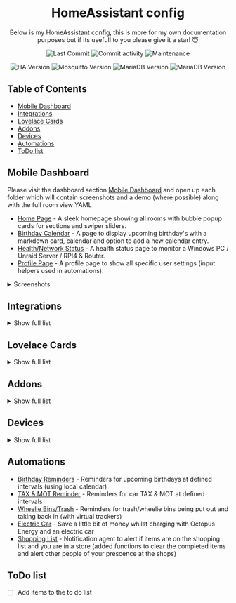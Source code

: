 <h1 align="center">HomeAssistant config</h1>


<p align="center">
  Below is my HomeAssistant config, this is more for my own documentation purposes but if its usefull to you please give it a star! 😇
</p>

<p align="center">
  <img alt="Last Commit" src="https://img.shields.io/github/last-commit/mintcreg/ha-config?style=plasticr"/>
  <img alt="Commit activity" src="https://img.shields.io/github/commit-activity/m/mintcreg/ha-config"/>
  <img alt="Maintenance" src="https://img.shields.io/maintenance/yes/2025"/>
</p>

<p align="center">
  <img alt="HA Version" src="https://img.shields.io/badge/HA--Version-2025.1.2-9cf"/>
  <img alt="Mosquitto Version" src="https://img.shields.io/badge/Mosquitto--Version-6.5.0-9cf"/>
  <img alt="MariaDB Version" src="https://img.shields.io/badge/MariaDB--Version-2.7.2-9cf"/>
  <img alt="MariaDB Version" src="https://img.shields.io/badge/Zigbee2MQTT--Version-2.0.02-9cf"/>
</p>

## Table of Contents

- [Mobile Dashboard](#mobile-dashboard)
- [Integrations](#integrations)
- [Lovelace Cards](#lovelace-cards)
- [Addons](#addons)
- [Devices](#devices)
- [Automations](#automations)
- [ToDo list](#todo-list)

## Mobile Dashboard



Please visit the dashboard section [Mobile Dashboard](https://github.com/mintcreg/ha-config/tree/main/dashboard/mobile) and open up each folder which will contain screenshots and a demo (where possible) along with the full room view YAML

- [Home Page](https://github.com/mintcreg/ha-config/tree/main/dashboard/mobile/home) - A sleek homepage showing all rooms with bubble popup cards for sections and swiper sliders.
- [Birthday Calendar](https://github.com/mintcreg/ha-config/tree/main/dashboard/mobile/calendar) - A page to display upcoming birthday's with a markdown card, calendar and option to add a new calendar entry.
- [Health/Network Status](https://github.com/mintcreg/ha-config/tree/main/dashboard/mobile/health) - A health status page to monitor a Windows PC / Unraid Server / RPI4 & Router.
- [Profile Page](https://github.com/mintcreg/ha-config/tree/main/dashboard/mobile/profile%201) - A profile page to show all specific user settings (input helpers used in automations).

<details>
  <summary>Screenshots</summary>
  
<br>

![Slideshow](/images/screenshots/dashboard/overall.gif)

</details>

## Integrations

<details>
  <summary>Show full list</summary>
  
<br>

- [rpi_power](https://www.home-assistant.io/integrations/rpi_power/)
- [google_translate](https://www.home-assistant.io/integrations/google_translate/)
- [HACS](https://www.home-assistant.io/integrations/hacs/)
- [local_calendar](https://www.home-assistant.io/integrations/local_calendar/)
- [mobile_app](https://www.home-assistant.io/integrations/mobile_app/)
- [cast](https://www.home-assistant.io/integrations/cast/)
- [cloud](https://www.home-assistant.io/integrations/cloud/)
- [webostv](https://www.home-assistant.io/integrations/webostv/)
- [tessie](https://www.home-assistant.io/integrations/tessie/)
- [samsungtv](https://www.home-assistant.io/integrations/samsungtv/)
- [dlna_dmr](https://www.home-assistant.io/integrations/dlna_dmr/)
- [mqtt](https://www.home-assistant.io/integrations/mqtt/)
- [zha](https://www.home-assistant.io/integrations/zha/)
- [DVLA-Vehicle-Enquiry-Service](https://github.com/jampez77/DVLA-Vehicle-Enquiry-Service/)
- [local_todo](https://www.home-assistant.io/integrations/local_todo/)
- [template](https://www.home-assistant.io/integrations/template/)
- [shopping_list](https://www.home-assistant.io/integrations/shopping_list/)
- [scheduler](https://www.home-assistant.io/integrations/scheduler/)
- [systemmonitor](https://www.home-assistant.io/integrations/systemmonitor/)
- [octopus_energy](https://www.home-assistant.io/integrations/octopus_energy/)
- [spook](https://www.home-assistant.io/integrations/spook/)
- [ibeacon](https://www.home-assistant.io/integrations/ibeacon/)
- [openai_conversation](https://www.home-assistant.io/integrations/openai_conversation/)
- [go2rtc](https://www.home-assistant.io/integrations/go2rtc/)
- [chore_helper](https://www.home-assistant.io/integrations/chore_helper/)
- [pantry_tracker](https://www.home-assistant.io/integrations/pantry_tracker/)
- [music_assistant](https://www.home-assistant.io/integrations/music_assistant/)
- [asusrouter](https://www.home-assistant.io/integrations/asusrouter/)
- [ping](https://www.home-assistant.io/integrations/ping/)
- [unraid](https://www.home-assistant.io/integrations/unraid/)
- [google_generative_ai_conversation](https://www.home-assistant.io/integrations/google_generative_ai_conversation/)


</details>

## Lovelace Cards

<details>
  <summary>Show full list</summary>
  
<br>

- [anchor-card](https://github.com/ShadowAya/anchor-card)
- [android-tv-card](https://github.com/ShadowAya/android-tv-card)
- [apexcharts-card](https://github.com/ShadowAya/apexcharts-card)
- [atomic-calendar-revive](https://github.com/ShadowAya/atomic-calendar-revive)
- [bar-card](https://github.com/ShadowAya/bar-card)
- [better-thermostat-ui-card](https://github.com/ShadowAya/better-thermostat-ui-card)
- [bootstrap-grid-card](https://github.com/ShadowAya/bootstrap-grid-card)
- [Bubble-Card](https://github.com/ShadowAya/Bubble-Card)
- [button-card](https://github.com/ShadowAya/button-card)
- [channel-pad](https://github.com/ShadowAya/channel-pad)
- [charger-card](https://github.com/ShadowAya/charger-card)
- [clock-weather-card](https://github.com/ShadowAya/clock-weather-card)
- [config-template-card](https://github.com/ShadowAya/config-template-card)
- [css-swipe-card](https://github.com/ShadowAya/css-swipe-card)
- [custom-brand-icons](https://github.com/ShadowAya/custom-brand-icons)
- [custom-icons](https://github.com/ShadowAya/custom-icons)
- [custom-more-info](https://github.com/ShadowAya/custom-more-info)
- [decluttering-card](https://github.com/ShadowAya/decluttering-card)
- [energy-gauge-bundle-card](https://github.com/ShadowAya/energy-gauge-bundle-card)
- [hass-room-card](https://github.com/ShadowAya/hass-room-card)
- [honeycomb-menu](https://github.com/ShadowAya/honeycomb-menu)
- [kiosk-mode](https://github.com/ShadowAya/kiosk-mode)
- [LG-WebOS-Remote-Control](https://github.com/ShadowAya/LG-WebOS-Remote-Control)
- [light-entity-card](https://github.com/ShadowAya/light-entity-card)
- [lovelace-auto-entities](https://github.com/ShadowAya/lovelace-auto-entities)
- [lovelace-card-mod](https://github.com/ShadowAya/lovelace-card-mod)
- [lovelace-collapsable-cards](https://github.com/ShadowAya/lovelace-collapsable-cards)
- [lovelace-expander-card](https://github.com/ShadowAya/lovelace-expander-card)
- [lovelace-fold-entity-row](https://github.com/ShadowAya/lovelace-fold-entity-row)
- [lovelace-horizon-card](https://github.com/ShadowAya/lovelace-horizon-card)
- [lovelace-layout-card](https://github.com/ShadowAya/lovelace-layout-card)
- [lovelace-mushroom](https://github.com/ShadowAya/lovelace-mushroom)
- [lovelace-paper-buttons-row](https://github.com/ShadowAya/lovelace-paper-buttons-row)
- [lovelace-plotly-graph-card](https://github.com/ShadowAya/lovelace-plotly-graph-card)
- [lovelace-slider-entity-row](https://github.com/ShadowAya/lovelace-slider-entity-row)
- [lovelace-template-entity-row](https://github.com/ShadowAya/lovelace-template-entity-row)
- [lovelace-time-picker-card](https://github.com/ShadowAya/lovelace-time-picker-card)
- [mini-graph-card](https://github.com/ShadowAya/mini-graph-card)
- [mini-media-player](https://github.com/ShadowAya/mini-media-player)
- [octopus-energy-rates-card](https://github.com/ShadowAya/octopus-energy-rates-card)
- [pantry_tracker_card](https://github.com/ShadowAya/pantry_tracker_card)
- [scheduler-card](https://github.com/ShadowAya/scheduler-card)
- [sidebar-card](https://github.com/ShadowAya/sidebar-card)
- [simple-weather-card](https://github.com/ShadowAya/simple-weather-card)
- [stack-in-card](https://github.com/ShadowAya/stack-in-card)
- [surveillance-card](https://github.com/ShadowAya/surveillance-card)
- [swipe-card](https://github.com/ShadowAya/swipe-card)
- [swiper-slider](https://github.com/ShadowAya/swiper-slider)
- [tv-card](https://github.com/ShadowAya/tv-card)
- [Ultra-Vehicle-Card](https://github.com/ShadowAya/Ultra-Vehicle-Card)
- [uptime-card](https://github.com/ShadowAya/uptime-card)
- [vertical-stack-in-card](https://github.com/ShadowAya/vertical-stack-in-card)
- [weather-card](https://github.com/ShadowAya/weather-card)

</details>


## Addons

<details>
  <summary>Show full list</summary>
  
<br>

- [Advanced SSH & Web Terminal](https://github.com/hassio-addons/addon-ssh)
- [Cloudflared](https://github.com/brenner-tobias/addon-cloudflared/)
- [Samba share](https://github.com/home-assistant/addons/tree/master/samba)
- [Home Assistant Google Drive Backup](https://github.com/sabeechen/hassio-google-drive-backup)
- [Mosquitto broker](https://github.com/home-assistant/addons/tree/master/mosquitto)
- [Zigbee2MQTT](https://github.com/zigbee2mqtt/hassio-zigbee2mqtt/tree/master/zigbee2mqtt)
- [File editor](https://github.com/home-assistant/addons/tree/master/configurator)
- [Vaultwarden (Bitwarden)](https://github.com/hassio-addons/addon-bitwarden)
- [Uptime Kuma](https://github.com/hassio-addons/addon-uptime-kuma)
- [Node-RED](https://github.com/hassio-addons/addon-node-red)
- [Piper](https://github.com/home-assistant/addons/blob/master/piper)
- [RPC Shutdown](https://github.com/home-assistant/addons/tree/master/rpc_shutdown)
- [MariaDB](https://github.com/home-assistant/addons/tree/master/mariadb)
- [Duck DNS](https://github.com/home-assistant/addons/tree/master/duckdns)
- [Portainer](https://github.com/alexbelgium/hassio-addons)
- [Terminal & SSH](https://github.com/home-assistant/addons/tree/master/ssh)
- [Pantry Tracker](https://github.com/mintcreg/pantry_tracker)
- [Whisper](https://github.com/home-assistant/addons/blob/master/whisper)
- [Assist Microphone](https://github.com/home-assistant/addons/blob/master/assist_microphone)
- [openWakeWord](https://github.com/home-assistant/addons/blob/master/openwakeword)
- [Music Assistant Server (beta)](https://music-assistant.io)
- [MQTT Explorer](https://github.com/GollumDom/addon-repository) *(No URL provided)*




</details>


## Devices

<details>
  <summary>Show full list</summary>
  
<br>
<h2 align="center">Primary Devices</h2>
<table align="center" border="0" width="100%">
  <thead>
    <tr>
      <th>Device</th>
      <th>Name</th>
      <th>Use</th>
      <th>Quantity</th>
    </tr>
  </thead>
  <tbody>
    <tr>
      <td>
        <img src="images/devices/rpi.png" alt="drawing" width="120" />
      </td>
      <td><a href="https://www.raspberrypi.com/products/raspberry-pi-4-model-b/">RPI 4 (8gb)</a></td>
      <td>Directly running HASSIO OS</td>
      <td>x1</td>
    </tr>
    <tr>
      <td>
        <img src="images/devices/RT-AC86U.jpg" alt="drawing" width="120" />
      </td>
      <td><a href="https://www.asus.com/uk/networking-iot-servers/wifi-routers/asus-wifi-routers/rt-ac86u/">ASUS RT-AC86U</a></td>
      <td>Router</td>
      <td>x1</td>
    </tr>
    <tr>
      <td>
        <img src="images/devices/SONOFF-Zigbee-plus-e.jpg" alt="drawing" width="120" />
      </td>
      <td><a href="https://www.amazon.co.uk/SONOFF-Universal-ZBDongle-Gateway-Assistant/dp/B0B6P22YJC">SONOFF-Zigbee Plus-E</a></td>
      <td>Zigbee co-ordinator</td>
      <td>x1</td>
    </tr>
    <tr>
      <td>
        <img src="images/devices/google-mini.jpg" alt="drawing" width="120" />
      </td>
      <td><a href="https://store.google.com/product/google_nest_mini?hl=en-GB&pli=1">Google Home Mini</a></td>
      <td>Voice Assistant</td>
      <td>x2</td>
    </tr>
  </tbody>
</table>


<h2 align="center">Zigbee Devices</h2>
<table align="center" border="0" width="100%">
  <thead>
    <tr>
      <th>Device</th>
      <th>Name</th>
      <th>Use</th>
      <th>Quantity</th>
    </tr>
  </thead>
  <tbody>
    <tr>
      <td>
        <img src="images/devices/ikea-vallhorn-motion-sensor.jpeg" alt="drawing" width="120" />
      </td>
      <td>
        <a href="https://www.ikea.com/gb/en/p/vallhorn-wireless-motion-sensor-smart-white-90504341/">Ikea Vallhorn Motion Sensor</a>
      </td>
      <td>
        Capture motion
      </td>
      <td>x4</td>
    </tr>
    <tr>
      <td>
        <img src="images/devices/sonoff-snzb-02.jpeg" alt="drawing" width="120" />
      </td>
      <td>
        <a href="https://sonoff.tech/product/gateway-and-sensors/snzb-02/">Sonoff SNZB-02</a>
      </td>
      <td>
        Temperature Sensor
      </td>
      <td>x2</td>
    </tr>
    <tr>
      <td>
        <img src="images/devices/sonoff-snzb-04.jpeg" alt="drawing" width="120" />
      </td>
      <td>
        Sonoff SNZB-02
      </td>
      <td>
        Open/close sensor
      </td>
      <td>x3</td>
    </tr>
    <tr>
      <td>
        <img src="images/devices/tuya-TT001ZAV20.png" alt="drawing" width="120" />
      </td>
      <td>
        <a href="https://www.aliexpress.com/item/1005006097911972.html?spm=a2g0o.productlist.main.67.6e4bDRxFDRxFaq&algo_pvid=c9da9377-4fe7-4899-99c3-f3c8c24115bd&utparam-url=scene%3Asearch%7Cquery_from%3A">TUYA - TS0201</a>
      </td>
      <td>
        Fridge temperature sensor
      </td>
      <td>x1</td>
    </tr>
    <tr>
      <td>
        <img src="images/devices/tuya-TS0011.jpeg" alt="drawing" width="120" />
      </td>
      <td>
        <a href="https://www.aliexpress.com/item/1005006243515442.html?spm=a2g0o.productlist.main.5.1bbf1ce0SbZ0gq&algo_pvid=c8e55973-7666-4687-b9dc-3fac5df54fb0&utparam-url=scene%3Asearch%7Cquery_from%3A">Tuya - TS0011</a>
      </td>
      <td>
        Light switch
      </td>
      <td>x9</td>
    </tr>
    <tr>
      <td>
        <img src="images/devices/tuya-BSD29_1.jpeg" alt="drawing" width="120" />
      </td>
      <td>
        <a href="https://www.aliexpress.com/item/1005006346571151.html?spm=a2g0o.productlist.main.11.cf6d6630pGXRKZ&algo_pvid=63bcba82-75ec-4dee-aab5-8750b9cfa96f&utparam-url=scene%3Asearch%7Cquery_from%3A">Tuya BSD29_1</a>
      </td>
      <td>
        Switch / Power meter
      </td>
      <td>x1</td>
    </tr>
    <tr>
      <td>
        <img src="images/devices/tuya-WSD500A.jpeg" alt="drawing" width="120" />
      </td>
      <td>
        <a href="https://www.aliexpress.com/item/1005008248042691.html?spm=a2g0o.productlist.main.1.4e971b8bMyyr9y&algo_pvid=2eea70ac-dd3d-49e5-bfcc-d27824738dd7&utparam-url=scene%3Asearch%7Cquery_from%3A">Tuya - WSD500A</a>
      </td>
      <td>
        Temperature Sensor
      </td>
      <td>x3</td>
    </tr>
    <tr>
      <td>
        <img src="images/devices/tuya-ZG-227Z.png" alt="drawing" width="120" />
      </td>
      <td>
        <a href="https://www.aliexpress.com/item/1005007645898497.html?spm=a2g0o.productlist.main.11.6e4bDRxFDRxFaq&algo_pvid=c9da9377-4fe7-4899-99c3-f3c8c24115bd&algo_exp_id=c9da9377-4fe7-4899-99c3-f3c8c24115bd-5&pdp_npi=4%40dis%21GBP%213.47%211.80%21%21%2130.32%2115.74%21%40211b813f17378355900048747e9cd3%2112000041638489031%21sea%21UK%210%21ABX&curPageLogUid=pOazckk2dyUn&utparam-url=scene%3Asearch%7Cquery_from%3A">Tuya - ZG-227Z</a>
      </td>
      <td>
        Temperature Sensor
      </td>
      <td>x5</td>
    </tr>
    <tr>
      <td>
        <img src="images/devices/tuya-ZY-M100-24GV3.png" alt="drawing" width="120" />
      </td>
      <td>
        <a href="https://www.aliexpress.com/item/1005005543432442.html?spm=a2g0o.productlist.main.3.f717IOqMIOqMHd&algo_pvid=5216b319-d187-4277-871d-4646b1ba2bf3&utparam-url=scene%3Asearch%7Cquery_from%3A">Tuya - ZY-M100-24GV3</a>
      </td>
      <td>
        Presence sensor
      </td>
      <td>x2</td>
    </tr>
  </tbody>
</table>



</details>

## Automations

- [Birthday Reminders](https://github.com/mintcreg/ha-config/tree/main/automations/Birthday%20Reminders) - Reminders for upcoming birthdays at defined intervals (using local calendar)
- [TAX & MOT Reminder](https://github.com/mintcreg/ha-config/tree/main/automations/TAX%20%26%20MOT%20Reminder) - Reminders for car TAX & MOT at defined intervals
- [Wheelie Bins/Trash](https://github.com/mintcreg/ha-config/tree/main/automations/Wheelie%20Bins) - Reminders for trash/wheelie bins being put out and taking back in (with virtual trackers)
- [Electric Car](https://github.com/mintcreg/ha-config/tree/main/automations/Electric%20Car) - Save a little bit of money whilst charging with Octopus Energy and an electric car
- [Shopping List](https://github.com/mintcreg/ha-config/tree/main/automations/shopping-list) - Notification agent to alert if items are on the shopping list and you are in a store (added functions to clear the completed items and alert other people of your prescence at the shops)


## ToDo list

- [ ] Add items to the to do list


